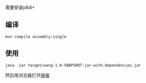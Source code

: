 需要安装jdk8+

## 编译

```
mvn compile assembly:single
```

## 使用

```
java -jar target/wang-1.0-SNAPSHOT-jar-with-dependencies.jar
```

然后用浏览器打开[链接](http://localhost:4567)

